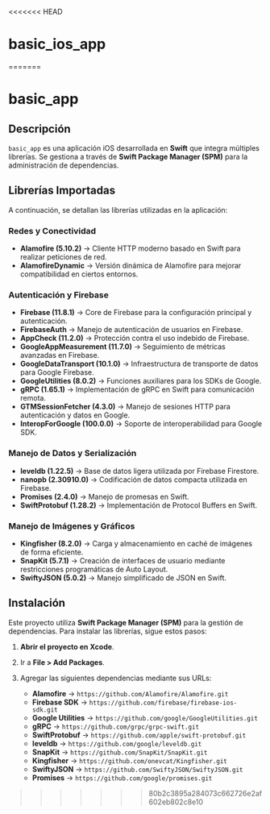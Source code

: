 <<<<<<< HEAD
# basic_ios_app
=======
# basic_app

## Descripción
`basic_app` es una aplicación iOS desarrollada en **Swift** que integra múltiples librerías. Se gestiona a través de **Swift Package Manager (SPM)** para la administración de dependencias.

## Librerías Importadas
A continuación, se detallan las librerías utilizadas en la aplicación:

### Redes y Conectividad
- **Alamofire (5.10.2)** → Cliente HTTP moderno basado en Swift para realizar peticiones de red.
- **AlamofireDynamic** → Versión dinámica de Alamofire para mejorar compatibilidad en ciertos entornos.

### Autenticación y Firebase
- **Firebase (11.8.1)** → Core de Firebase para la configuración principal y autenticación.
- **FirebaseAuth** → Manejo de autenticación de usuarios en Firebase.
- **AppCheck (11.2.0)** → Protección contra el uso indebido de Firebase.
- **GoogleAppMeasurement (11.7.0)** → Seguimiento de métricas avanzadas en Firebase.
- **GoogleDataTransport (10.1.0)** → Infraestructura de transporte de datos para Google Firebase.
- **GoogleUtilities (8.0.2)** → Funciones auxiliares para los SDKs de Google.
- **gRPC (1.65.1)** → Implementación de gRPC en Swift para comunicación remota.
- **GTMSessionFetcher (4.3.0)** → Manejo de sesiones HTTP para autenticación y datos en Google.
- **InteropForGoogle (100.0.0)** → Soporte de interoperabilidad para Google SDK.

### Manejo de Datos y Serialización
- **leveldb (1.22.5)** → Base de datos ligera utilizada por Firebase Firestore.
- **nanopb (2.30910.0)** → Codificación de datos compacta utilizada en Firebase.
- **Promises (2.4.0)** → Manejo de promesas en Swift.
- **SwiftProtobuf (1.28.2)** → Implementación de Protocol Buffers en Swift.

### Manejo de Imágenes y Gráficos
- **Kingfisher (8.2.0)** → Carga y almacenamiento en caché de imágenes de forma eficiente.
- **SnapKit (5.7.1)** → Creación de interfaces de usuario mediante restricciones programáticas de Auto Layout.
- **SwiftyJSON (5.0.2)** → Manejo simplificado de JSON en Swift.

## Instalación
Este proyecto utiliza **Swift Package Manager (SPM)** para la gestión de dependencias. Para instalar las librerías, sigue estos pasos:

1. **Abrir el proyecto en Xcode**.
2. Ir a **File > Add Packages**.
3. Agregar las siguientes dependencias mediante sus URLs:

   - **Alamofire** → `https://github.com/Alamofire/Alamofire.git`
   - **Firebase SDK** → `https://github.com/firebase/firebase-ios-sdk.git`
   - **Google Utilities** → `https://github.com/google/GoogleUtilities.git`
   - **gRPC** → `https://github.com/grpc/grpc-swift.git`
   - **SwiftProtobuf** → `https://github.com/apple/swift-protobuf.git`
   - **leveldb** → `https://github.com/google/leveldb.git`
   - **SnapKit** → `https://github.com/SnapKit/SnapKit.git`
   - **Kingfisher** → `https://github.com/onevcat/Kingfisher.git`
   - **SwiftyJSON** → `https://github.com/SwiftyJSON/SwiftyJSON.git`
   - **Promises** → `https://github.com/google/promises.git`

>>>>>>> 80b2c3895a284073c662726e2af602eb802c8e10
